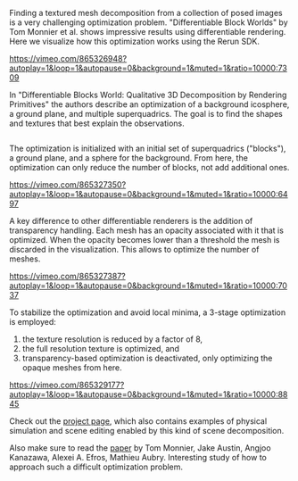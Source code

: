 <!--[metadata]
title = "Differentiable Blocks World: Qualitative 3D Decomposition by Rendering Primitives"
source = "https://github.com/rerun-io/differentiable-blocksworld"
tags = ["3D", "mesh", "pinhole-camera", "Paper Walkthrough"]
thumbnail = "https://static.rerun.io/differentiable-blocks/42f3a5481162a0e75f1c52ef1a12d4fedb35389e/480w.png"
thumbnail_dimensions = [480, 480]
-->


Finding a textured mesh decomposition from a collection of posed images is a very challenging optimization problem. "Differentiable Block Worlds" by Tom Monnier et al. shows impressive results using differentiable rendering. Here we visualize how this optimization works using the Rerun SDK.

https://vimeo.com/865326948?autoplay=1&loop=1&autopause=0&background=1&muted=1&ratio=10000:7309

In "Differentiable Blocks World: Qualitative 3D Decomposition by Rendering Primitives" the authors describe an optimization of a background icosphere, a ground plane, and multiple superquadrics. The goal is to find the shapes and textures that best explain the observations.

<picture>
  <source media="(max-width: 480px)" srcset="https://static.rerun.io/dbw-overview/83fe4a19b65b2c9a5c0e10aef00e4a82026e2b46/480w.png">
  <source media="(max-width: 768px)" srcset="https://static.rerun.io/dbw-overview/83fe4a19b65b2c9a5c0e10aef00e4a82026e2b46/768w.png">
  <source media="(max-width: 1024px)" srcset="https://static.rerun.io/dbw-overview/83fe4a19b65b2c9a5c0e10aef00e4a82026e2b46/1024w.png">
  <source media="(max-width: 1200px)" srcset="https://static.rerun.io/dbw-overview/83fe4a19b65b2c9a5c0e10aef00e4a82026e2b46/1200w.png">
  <img src="https://static.rerun.io/dbw-overview/83fe4a19b65b2c9a5c0e10aef00e4a82026e2b46/full.png" alt="">
</picture>

The optimization is initialized with an initial set of superquadrics ("blocks"), a ground plane, and a sphere for the background. From here, the optimization can only reduce the number of blocks, not add additional ones.

https://vimeo.com/865327350?autoplay=1&loop=1&autopause=0&background=1&muted=1&ratio=10000:6497

A key difference to other differentiable renderers is the addition of transparency handling. Each mesh has an opacity associated with it that is optimized. When the opacity becomes lower than a threshold the mesh is discarded in the visualization. This allows to optimize the number of meshes.

https://vimeo.com/865327387?autoplay=1&loop=1&autopause=0&background=1&muted=1&ratio=10000:7037

To stabilize the optimization and avoid local minima, a 3-stage optimization is employed:
1. the texture resolution is reduced by a factor of 8,
2. the full resolution texture is optimized, and
3. transparency-based optimization is deactivated, only optimizing the opaque meshes from here.

https://vimeo.com/865329177?autoplay=1&loop=1&autopause=0&background=1&muted=1&ratio=10000:8845

Check out the [project page](https://www.tmonnier.com/DBW/), which also contains examples of physical simulation and scene editing enabled by this kind of scene decomposition.

Also make sure to read the [paper](https://arxiv.org/abs/2307.05473) by Tom Monnier, Jake Austin, Angjoo Kanazawa, Alexei A. Efros, Mathieu Aubry. Interesting study of how to approach such a difficult optimization problem.
